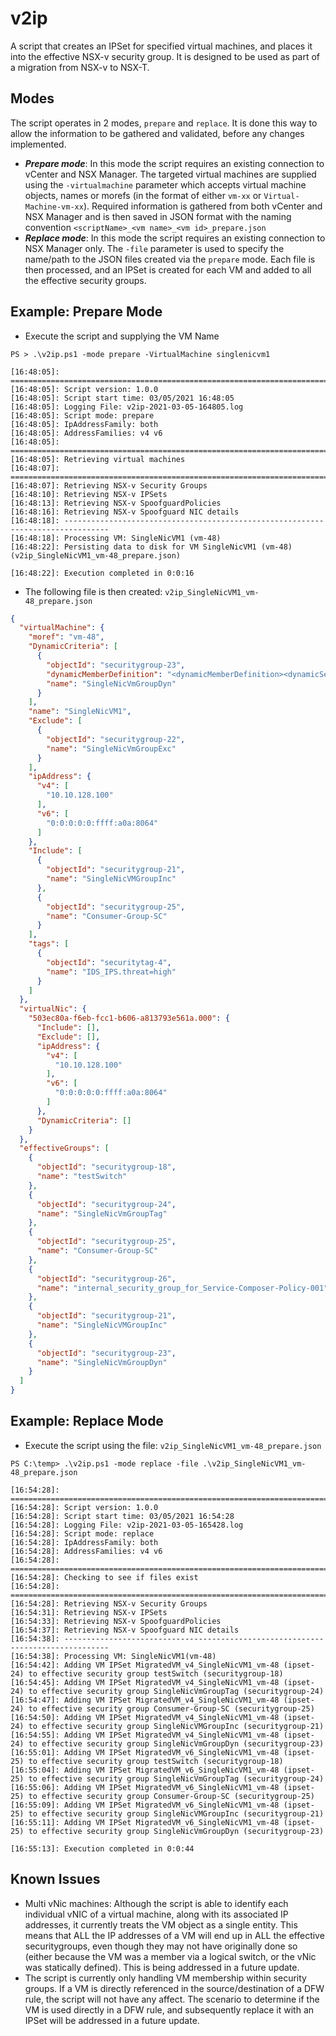 # v2ip

A script that creates an IPSet for specified virtual machines, and places it into the effective NSX-v security group. It is designed to be used as part of a migration from NSX-v to NSX-T.

## Modes

The script operates in 2 modes, `prepare` and `replace`. It is done this way to allow the information to be gathered and validated, before any changes implemented.

- **_Prepare mode_**: In this mode the script requires an existing connection to vCenter and NSX Manager. The targeted virtual machines are supplied using the `-virtualmachine` parameter which accepts virtual machine objects, names or morefs (in the format of either `vm-xx` or `Virtual-Machine-vm-xx`). Required information is gathered from both vCenter and NSX Manager and is then saved in JSON format with the naming convention `<scriptName>_<vm name>_<vm id>_prepare.json`
- **_Replace mode_**: In this mode the script requires an existing connection to NSX Manager only. The `-file` parameter is used to specify the name/path to the JSON files created via the `prepare` mode. Each file is then processed, and an IPSet is created for each VM and added to all the effective security groups.

## Example: Prepare Mode

- Execute the script and supplying the VM Name

```Terminal
PS > .\v2ip.ps1 -mode prepare -VirtualMachine singlenicvm1

[16:48:05]: ================================================================================
[16:48:05]: Script version: 1.0.0
[16:48:05]: Script start time: 03/05/2021 16:48:05
[16:48:05]: Logging File: v2ip-2021-03-05-164805.log
[16:48:05]: Script mode: prepare
[16:48:05]: IpAddressFamily: both
[16:48:05]: AddressFamilies: v4 v6
[16:48:05]: ================================================================================
[16:48:05]: Retrieving virtual machines
[16:48:07]: ================================================================================
[16:48:07]: Retrieving NSX-v Security Groups
[16:48:10]: Retrieving NSX-v IPSets
[16:48:13]: Retrieving NSX-v SpoofguardPolicies
[16:48:16]: Retrieving NSX-v Spoofguard NIC details
[16:48:18]: --------------------------------------------------------------------------------
[16:48:18]: Processing VM: SingleNicVM1 (vm-48)
[16:48:22]: Persisting data to disk for VM SingleNicVM1 (vm-48) (v2ip_SingleNicVM1_vm-48_prepare.json)

[16:48:22]: Execution completed in 0:0:16
```

- The following file is then created: `v2ip_SingleNicVM1_vm-48_prepare.json`

```JSON
{
  "virtualMachine": {
    "moref": "vm-48",
    "DynamicCriteria": [
      {
        "objectId": "securitygroup-23",
        "dynamicMemberDefinition": "<dynamicMemberDefinition><dynamicSet><operator>OR</operator><dynamicCriteria><operator>OR</operator><key>ENTITY</key><criteria>belongs_to</criteria><value>vm-48</value><object><objectId>vm-48</objectId><objectTypeName>VirtualMachine</objectTypeName><vsmUuid>4206E278-9432-4960-A2DD-7A6FA3CB94C7</vsmUuid><nodeId>63148763-29b9-4e78-9999-4b6eaea560b6</nodeId><revision>3</revision><type><typeName>VirtualMachine</typeName></type><name>SingleNicVM1</name><scope><id>domain-c9</id><objectTypeName>ClusterComputeResource</objectTypeName><name>cluster-1</name></scope><clientHandle></clientHandle><extendedAttributes /><isUniversal>false</isUniversal><universalRevision>0</universalRevision><isTemporal>false</isTemporal></object><isValid>true</isValid></dynamicCriteria></dynamicSet></dynamicMemberDefinition>",
        "name": "SingleNicVmGroupDyn"
      }
    ],
    "name": "SingleNicVM1",
    "Exclude": [
      {
        "objectId": "securitygroup-22",
        "name": "SingleNicVmGroupExc"
      }
    ],
    "ipAddress": {
      "v4": [
        "10.10.128.100"
      ],
      "v6": [
        "0:0:0:0:0:ffff:a0a:8064"
      ]
    },
    "Include": [
      {
        "objectId": "securitygroup-21",
        "name": "SingleNicVMGroupInc"
      },
      {
        "objectId": "securitygroup-25",
        "name": "Consumer-Group-SC"
      }
    ],
    "tags": [
      {
        "objectId": "securitytag-4",
        "name": "IDS_IPS.threat=high"
      }
    ]
  },
  "virtualNic": {
    "503ec80a-f6eb-fcc1-b606-a813793e561a.000": {
      "Include": [],
      "Exclude": [],
      "ipAddress": {
        "v4": [
          "10.10.128.100"
        ],
        "v6": [
          "0:0:0:0:0:ffff:a0a:8064"
        ]
      },
      "DynamicCriteria": []
    }
  },
  "effectiveGroups": [
    {
      "objectId": "securitygroup-18",
      "name": "testSwitch"
    },
    {
      "objectId": "securitygroup-24",
      "name": "SingleNicVmGroupTag"
    },
    {
      "objectId": "securitygroup-25",
      "name": "Consumer-Group-SC"
    },
    {
      "objectId": "securitygroup-26",
      "name": "internal_security_group_for_Service-Composer-Policy-001"
    },
    {
      "objectId": "securitygroup-21",
      "name": "SingleNicVMGroupInc"
    },
    {
      "objectId": "securitygroup-23",
      "name": "SingleNicVmGroupDyn"
    }
  ]
}
```

## Example: Replace Mode

- Execute the script using the file: `v2ip_SingleNicVM1_vm-48_prepare.json`

```Terminal
PS C:\temp> .\v2ip.ps1 -mode replace -file .\v2ip_SingleNicVM1_vm-48_prepare.json

[16:54:28]: ================================================================================
[16:54:28]: Script version: 1.0.0
[16:54:28]: Script start time: 03/05/2021 16:54:28
[16:54:28]: Logging File: v2ip-2021-03-05-165428.log
[16:54:28]: Script mode: replace
[16:54:28]: IpAddressFamily: both
[16:54:28]: AddressFamilies: v4 v6
[16:54:28]: ================================================================================
[16:54:28]: Checking to see if files exist
[16:54:28]: ================================================================================
[16:54:28]: Retrieving NSX-v Security Groups
[16:54:31]: Retrieving NSX-v IPSets
[16:54:33]: Retrieving NSX-v SpoofguardPolicies
[16:54:37]: Retrieving NSX-v Spoofguard NIC details
[16:54:38]: --------------------------------------------------------------------------------
[16:54:38]: Processing VM: SingleNicVM1(vm-48)
[16:54:42]: Adding VM IPSet MigratedVM_v4_SingleNicVM1_vm-48 (ipset-24) to effective security group testSwitch (securitygroup-18)
[16:54:45]: Adding VM IPSet MigratedVM_v4_SingleNicVM1_vm-48 (ipset-24) to effective security group SingleNicVmGroupTag (securitygroup-24)
[16:54:47]: Adding VM IPSet MigratedVM_v4_SingleNicVM1_vm-48 (ipset-24) to effective security group Consumer-Group-SC (securitygroup-25)
[16:54:50]: Adding VM IPSet MigratedVM_v4_SingleNicVM1_vm-48 (ipset-24) to effective security group SingleNicVMGroupInc (securitygroup-21)
[16:54:55]: Adding VM IPSet MigratedVM_v4_SingleNicVM1_vm-48 (ipset-24) to effective security group SingleNicVmGroupDyn (securitygroup-23)
[16:55:01]: Adding VM IPSet MigratedVM_v6_SingleNicVM1_vm-48 (ipset-25) to effective security group testSwitch (securitygroup-18)
[16:55:04]: Adding VM IPSet MigratedVM_v6_SingleNicVM1_vm-48 (ipset-25) to effective security group SingleNicVmGroupTag (securitygroup-24)
[16:55:06]: Adding VM IPSet MigratedVM_v6_SingleNicVM1_vm-48 (ipset-25) to effective security group Consumer-Group-SC (securitygroup-25)
[16:55:09]: Adding VM IPSet MigratedVM_v6_SingleNicVM1_vm-48 (ipset-25) to effective security group SingleNicVMGroupInc (securitygroup-21)
[16:55:11]: Adding VM IPSet MigratedVM_v6_SingleNicVM1_vm-48 (ipset-25) to effective security group SingleNicVmGroupDyn (securitygroup-23)

[16:55:13]: Execution completed in 0:0:44
```

## Known Issues

- Multi vNic machines: Although the script is able to identify each individual vNIC of a virtual machine, along with its associated IP addresses, it currently treats the VM object as a single entity. This means that ALL the IP addresses of a VM will end up in ALL the effective securitygroups, even though they may not have originally done so (either because the VM was a member via a logical switch, or the vNic was statically defined). This is being addressed in a future update.
- The script is currently only handling VM membership within security groups. If a VM is directly referenced in the source/destination of a DFW rule, the script will not have any affect. The scenario to determine if the VM is used directly in a DFW rule, and subsequently replace it with an IPSet will be addressed in a future update.
